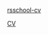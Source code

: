 [rsschool-cv](https://AlexGut92.github.io/rsschool-cv/cv)

[CV](https://AlexGut92.github.io/rsschool-cv/)
